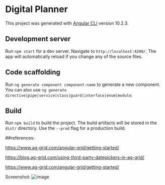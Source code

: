 # Digital Planner

This project was generated with [Angular CLI](https://github.com/angular/angular-cli) version 10.2.3.

## Development server

Run `npm start` for a dev server. Navigate to `http://localhost:4200/`. The app will automatically reload if you change any of the source files.

## Code scaffolding

Run `ng generate component component-name` to generate a new component. You can also use `ng generate directive|pipe|service|class|guard|interface|enum|module`.

## Build

Run `npm build` to build the project. The build artifacts will be stored in the `dist/` directory. Use the `--prod` flag for a production build.

##references: 

https://www.ag-grid.com/angular-grid/getting-started/

https://blog.ag-grid.com/using-third-party-datepickers-in-ag-grid/

https://www.ag-grid.com/angular-grid/getting-started/

Screenshot:
![image](https://user-images.githubusercontent.com/19854374/117602913-68a40d00-b16f-11eb-8812-961e19cfa8a0.png)
